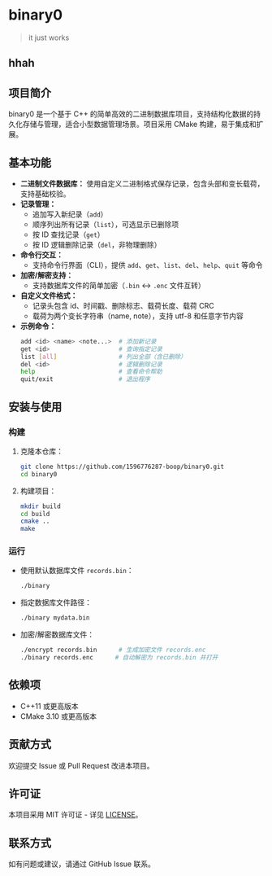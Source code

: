 ﻿# binary0

> it just works
## hhah
## 项目简介

binary0 是一个基于 C++ 的简单高效的二进制数据库项目，支持结构化数据的持久化存储与管理，适合小型数据管理场景。项目采用 CMake 构建，易于集成和扩展。

## 基本功能

- **二进制文件数据库：** 使用自定义二进制格式保存记录，包含头部和变长载荷，支持基础校验。
- **记录管理：**
  - 追加写入新纪录（`add`）
  - 顺序列出所有记录（`list`），可选显示已删除项
  - 按 ID 查找记录（`get`）
  - 按 ID 逻辑删除记录（`del`，非物理删除）
- **命令行交互：**
  - 支持命令行界面（CLI），提供 `add`、`get`、`list`、`del`、`help`、`quit` 等命令
- **加密/解密支持：**
  - 支持数据库文件的简单加密（`.bin` <-> `.enc` 文件互转）
- **自定义文件格式：**
  - 记录头包含 id、时间戳、删除标志、载荷长度、载荷 CRC
  - 载荷为两个变长字符串（name, note），支持 utf-8 和任意字节内容
- **示例命令：**
  ```bash
  add <id> <name> <note...>  # 添加新记录
  get <id>                   # 查询指定记录
  list [all]                 # 列出全部（含已删除）
  del <id>                   # 逻辑删除记录
  help                       # 查看命令帮助
  quit/exit                  # 退出程序
  ```

## 安装与使用

### 构建

1. 克隆本仓库：
   ```bash
   git clone https://github.com/1596776287-boop/binary0.git
   cd binary0
   ```

2. 构建项目：
   ```bash
   mkdir build
   cd build
   cmake ..
   make
   ```

### 运行

- 使用默认数据库文件 `records.bin`：
  ```bash
  ./binary
  ```

- 指定数据库文件路径：
  ```bash
  ./binary mydata.bin
  ```

- 加密/解密数据库文件：
  ```bash
  ./encrypt records.bin      # 生成加密文件 records.enc
  ./binary records.enc      # 自动解密为 records.bin 并打开
  ```

## 依赖项

- C++11 或更高版本
- CMake 3.10 或更高版本

## 贡献方式

欢迎提交 Issue 或 Pull Request 改进本项目。

## 许可证

本项目采用 MIT 许可证 - 详见 [LICENSE](./LICENSE)。

## 联系方式

如有问题或建议，请通过 GitHub Issue 联系。
